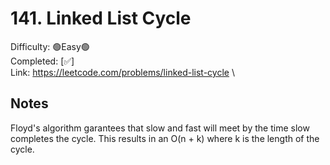 # 141. Linked List Cycle

Difficulty: 🟢Easy🟢 \
Completed: [✅] \
Link: https://leetcode.com/problems/linked-list-cycle \

## Notes

Floyd's algorithm garantees that slow and fast will meet by the time slow completes the cycle. This results in an O(n + k) where k is the length of the cycle.
